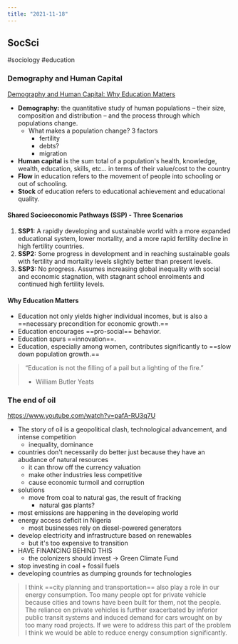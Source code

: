 ```yaml
---
title: "2021-11-18"
---
```

## SocSci
#sociology #education 

### Demography and Human Capital

[Demography and Human Capital: Why Education Matters](https://www.youtube.com/watch?v=td4eO8APvOM)

+ **Demography:** the quantitative study of human populations – their size, composition and distribution – and the process through which populations change.
	+ What makes a population change? 3 factors
		+ fertility
		+ debts?
		+ migration
+ **Human capital** is the sum total of a population's health, knowledge, wealth, education, skills, etc... in terms of their value/cost to the country
+ **Flow** in education refers to the movement of people into schooling or out of schooling.
+ **Stock** of education refers to educational achievement and educational quality.

#### Shared Socioeconomic Pathways (SSP) - Three Scenarios
1. **SSP1:** A rapidly developing and sustainable world with a more expanded educational system, lower mortality, and a more rapid fertility decline in high fertility countries.
2. **SSP2:** Some progress in development and in reaching sustainable goals with fertility and mortality levels slightly better than present levels.
3. **SSP3:** No progress. Assumes increasing global inequality with social and economic stagnation, with stagnant school enrolments and continued high fertility levels.

#### Why Education Matters 
+ Education not only yields higher individual incomes, but is also a ==necessary precondition for economic growth.==
+ Education encourages ==pro-social== behavior.
+ Education spurs ==innovation==.
+ Education, especially among women, contributes significantly to ==slow down population growth.==

> “Education is not the filling of a pail but a lighting of the fire.”
> - William Butler Yeats


### The end of oil
https://www.youtube.com/watch?v=pafA-RU3q7U
+ The story of oil is a geopolitical clash, technological advancement, and intense competition
	+ inequality, dominance
+  countries don't necessarily do better just because they have an abudance of natural resources
	+  it can throw off the currency valuation
	+  make other industries less competitive
	+  cause economic turmoil and corruption
+  solutions
	+  move from coal to natural gas, the result of fracking
		+  natural gas plants?
+  most emissions are happening in the developing world
+  energy access deficit in Nigeria
	+  most businesses rely on diesel-powered generators
+  develop electricity and infrastructure based on renewables
	+  but it's too expensive to transition
+  HAVE FINANCING BEHIND THIS
	+  the colonizers should invest -> Green Climate Fund
+  stop investing in coal + fossil fuels
+  developing countries as dumping grounds for technologies

> I think ==city planning and transportation== also play a role in our energy consumption. Too many people opt for private vehicle because cities and towns have been built for them, not the people. The reliance on private vehicles is further exacerbated by inferior public transit systems and induced demand for cars wrought on by too many road projects. If we were to address this part of the problem I think we would be able to reduce energy consumption significantly.